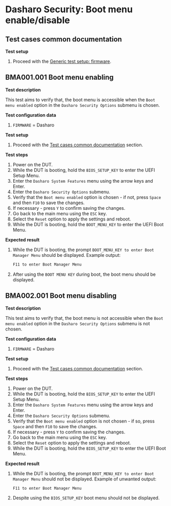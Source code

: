 # Dasharo Security: Boot menu enable/disable

## Test cases common documentation

**Test setup**

1. Proceed with the
   [Generic test setup: firmware](../generic-test-setup.md#firmware).

## BMA001.001 Boot menu enabling

**Test description**

This test aims to verify that, the boot menu is accessible when the
`Boot menu enabled` option in the `Dasharo Security Options` submenu is chosen.

**Test configuration data**

1. `FIRMWARE` = Dasharo

**Test setup**

1. Proceed with the
   [Test cases common documentation](#test-cases-common-documentation) section.

**Test steps**

1. Power on the DUT.
1. While the DUT is booting, hold the `BIOS_SETUP_KEY` to enter the UEFI Setup
   Menu.
1. Enter the `Dasharo System Features` menu using the arrow keys and Enter.
1. Enter the `Dasharo Security Options` submenu.
1. Verify that the `Boot menu enabled` option is chosen - if not, press `Space`
   and then `F10` to save the changes.
1. If necessary - press `Y` to confirm saving the changes.
1. Go back to the main menu using the `ESC` key.
1. Select the `Reset` option to apply the settings and reboot.
1. While the DUT is booting, hold the `BOOT_MENU_KEY` to enter the UEFI Boot
   Menu.

**Expected result**

1. While the DUT is booting, the prompt
   `BOOT_MENU_KEY to enter Boot Manager Menu` should be displayed.
   Example output:

    ```bash
    F11 to enter Boot Manager Menu
    ```

1. After using the `BOOT MENU KEY` during boot, the boot menu should be
   displayed.

## BMA002.001 Boot menu disabling

**Test description**

This test aims to verify that, the boot menu is not accessible when the
`Boot menu enabled` option in the `Dasharo Security Options` submenu is not
chosen.

**Test configuration data**

1. `FIRMWARE` = Dasharo

**Test setup**

1. Proceed with the
   [Test cases common documentation](#test-cases-common-documentation) section.

**Test steps**

1. Power on the DUT.
1. While the DUT is booting, hold the `BIOS_SETUP_KEY` to enter the UEFI Setup
   Menu.
1. Enter the `Dasharo System Features` menu using the arrow keys and Enter.
1. Enter the `Dasharo Security Options` submenu.
1. Verify that the `Boot menu enabled` option is not chosen - if so, press
   `Space` and then `F10` to save the changes.
1. If necessary - press `Y` to confirm saving the changes.
1. Go back to the main menu using the `ESC` key.
1. Select the `Reset` option to apply the settings and reboot.
1. While the DUT is booting, hold the `BIOS_SETUP_KEY` to enter the UEFI Boot
   Menu.

**Expected result**

1. While the DUT is booting, the prompt
   `BOOT_MENU_KEY to enter Boot Manager Menu` should not be displayed.
   Example of unwanted output:

    ```bash
    F11 to enter Boot Manager Menu
    ```

1. Despite using the `BIOS_SETUP_KEY` boot menu should not be displayed.
